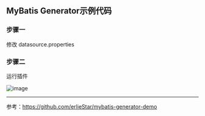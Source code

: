 ## MyBatis Generator示例代码

### 步骤一
修改 datasource.properties

### 步骤二
运行插件

![image](https://github.com/Yven-Y/mybatis-generator-demo/tree/master/images/mybatis-generator-plugin-run.png)

---

参考：https://github.com/erlieStar/mybatis-generator-demo





